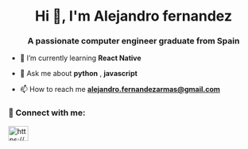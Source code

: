 <h1 align="center">Hi 👋, I'm Alejandro fernandez</h1>
<h3 align="center">A passionate computer engineer graduate from Spain</h3>



- 🌱 I’m currently learning **React Native**

- 💬 Ask me about **python** , **javascript**

- 📫 How to reach me **alejandro.fernandezarmas@gmail.com**

### 🤝 Connect with me:
<a href="https://www.linkedin.com/in/alejandro-fernandez-armas" target="blank"><img align="center" src="https://raw.githubusercontent.com/rahuldkjain/github-profile-readme-generator/master/src/images/icons/Social/linked-in-alt.svg" alt="https://www.linkedin.com/in/alejandro-fern%c3%a1ndez-armas-7a479b1bb/" height="30" width="40" /></a>
</p>


